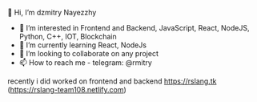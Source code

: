 
👋 Hi, I’m dzmitry Nayezzhy

- 👀 I’m interested in Frontend and Backend, JavaScript, React, NodeJS, Python, C++, IOT, Blockchain
- 🌱 I’m currently learning React, NodeJs
- 💞️ I’m looking to collaborate on any project
- 📫 How to reach me - telegram: @rmitry

recently  i did worked on frontend and backend
https://rslang.tk (https://rslang-team108.netlify.com)
